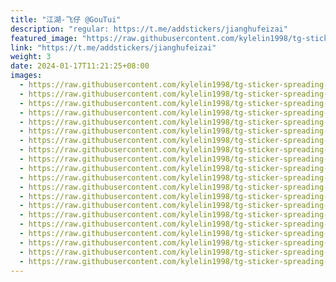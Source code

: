 ```yaml
---
title: "江湖-飞仔 @GouTui"
description: "regular: https://t.me/addstickers/jianghufeizai"
featured_image: "https://raw.githubusercontent.com/kylelin1998/tg-sticker-spreading-worldwide-images/main/img/88676118-6534-4d02-92e1-abd558d25567.jpg"
link: "https://t.me/addstickers/jianghufeizai"
weight: 3
date: 2024-01-17T11:21:25+08:00
images:
  - https://raw.githubusercontent.com/kylelin1998/tg-sticker-spreading-worldwide-images/main/img/88676118-6534-4d02-92e1-abd558d25567.jpg
  - https://raw.githubusercontent.com/kylelin1998/tg-sticker-spreading-worldwide-images/main/img/d2dafdc9-9e6b-4357-9ca5-17a02fa64059.jpg
  - https://raw.githubusercontent.com/kylelin1998/tg-sticker-spreading-worldwide-images/main/img/933b498b-db21-40b8-96d3-c98944221907.jpg
  - https://raw.githubusercontent.com/kylelin1998/tg-sticker-spreading-worldwide-images/main/img/91480768-f9ff-4c0c-8674-a2c7d14bffdb.jpg
  - https://raw.githubusercontent.com/kylelin1998/tg-sticker-spreading-worldwide-images/main/img/e43e6819-67b8-441d-9e77-e7425a340b4d.jpg
  - https://raw.githubusercontent.com/kylelin1998/tg-sticker-spreading-worldwide-images/main/img/12353868-c49d-41e4-a88d-4d5b22829cc5.jpg
  - https://raw.githubusercontent.com/kylelin1998/tg-sticker-spreading-worldwide-images/main/img/310ffcd8-ed11-4131-80f5-ba823dc0b2d7.jpg
  - https://raw.githubusercontent.com/kylelin1998/tg-sticker-spreading-worldwide-images/main/img/67a380dd-e616-4e36-85d0-f56acdde57c5.jpg
  - https://raw.githubusercontent.com/kylelin1998/tg-sticker-spreading-worldwide-images/main/img/152fb60f-d128-457b-8723-974e91ebc4f1.jpg
  - https://raw.githubusercontent.com/kylelin1998/tg-sticker-spreading-worldwide-images/main/img/e9fbc77e-49f9-4f58-99de-70c4eb9627a8.jpg
  - https://raw.githubusercontent.com/kylelin1998/tg-sticker-spreading-worldwide-images/main/img/ab49554b-e837-466a-8cdf-9b48d09485b4.jpg
  - https://raw.githubusercontent.com/kylelin1998/tg-sticker-spreading-worldwide-images/main/img/df338374-e7e7-44c7-bb75-47eb424b7fc7.jpg
  - https://raw.githubusercontent.com/kylelin1998/tg-sticker-spreading-worldwide-images/main/img/0868c140-29aa-41fa-80eb-d7196fa561b6.jpg
  - https://raw.githubusercontent.com/kylelin1998/tg-sticker-spreading-worldwide-images/main/img/4e8fe67b-cb77-4b8d-983f-847418d1d6f8.jpg
  - https://raw.githubusercontent.com/kylelin1998/tg-sticker-spreading-worldwide-images/main/img/9829d1a6-88d6-4e0a-a235-9dc630b5246b.jpg
  - https://raw.githubusercontent.com/kylelin1998/tg-sticker-spreading-worldwide-images/main/img/55b826f6-427a-4bfc-af23-741004120ea4.jpg
  - https://raw.githubusercontent.com/kylelin1998/tg-sticker-spreading-worldwide-images/main/img/491fc74e-4ee0-456a-a80a-6eac66cdd5ad.jpg
  - https://raw.githubusercontent.com/kylelin1998/tg-sticker-spreading-worldwide-images/main/img/91c3a063-9130-438e-bedd-437ef217d4a7.jpg
  - https://raw.githubusercontent.com/kylelin1998/tg-sticker-spreading-worldwide-images/main/img/66322901-3655-432b-81be-f1ecd37ac525.jpg
  - https://raw.githubusercontent.com/kylelin1998/tg-sticker-spreading-worldwide-images/main/img/9fffef3e-45c3-4a08-a0c0-8de81a5fad1c.jpg
---
```

